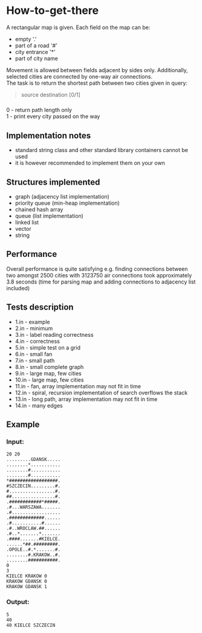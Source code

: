 # How-to-get-there
A rectangular map is given. Each field on the map can be:
- empty '.'
- part of a road '#'
- city entrance '*'
- part of city name 

Movement is allowed between fields adjacent by sides only. Additionally, selected cities are connected by one-way air connections. \
The task is to return the shortest path between two cities given in query:
> source destination [0/1]
#####
0 - return path length only \
1 - print every city passed on the way

## Implementation notes
- standard string class and other standard library containers cannot be used
- it is however recommended to implement them on your own

## Structures implemented
- graph (adjacency list implementation)
- priority queue (min-heap implementation)
- chained hash array
- queue (list implementation)
- linked list
- vector
- string

## Performance
Overall performance is quite satisfying e.g. finding connections between two amongst 2500 cities with 3123750 air connections took approximately 3.8 seconds (time for parsing map and adding connections to adjacency list included)

## Tests description
- 1.in  - example
- 2.in  - minimum
- 3.in  - label reading correctness
- 4.in  - correctness
- 5.in  - simple test on a grid
- 6.in  - small fan
- 7.in  - small path
- 8.in  - small complete graph
- 9.in  - large map, few cities
- 10.in - large map, few cities
- 11.in - fan, array implementation may not fit in time
- 12.in - spiral, recursion implementation of search overflows the stack
- 13.in - long path, array implementation may not fit in time
- 14.in - many edges

## Example
### Input:
```
20 20
.........GDANSK.....
........*...........
........#...........
........#...........
*##################.
#SZCZECIN.........#.
#.................#.
##................#.
.############*#####.
.#...WARSZAWA.......
.#..................
.#############......
.#...........#......
.#..WROCLAW.##......
.#..*.......*.......
.####.......#KIELCE.
......*##.#########.
.OPOLE..#.*.......#.
........#.KRAKOW..#.
........###########.
0
3
KIELCE KRAKOW 0
KRAKOW GDANSK 0
KRAKOW GDANSK 1
```
### Output:
```
5
40
40 KIELCE SZCZECIN
```
